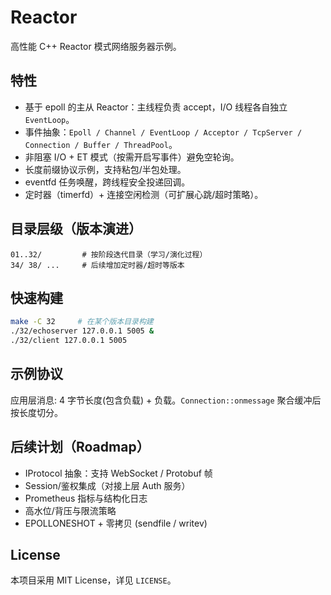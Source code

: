 # Reactor

高性能 C++ Reactor 模式网络服务器示例。

## 特性
- 基于 epoll 的主从 Reactor：主线程负责 accept，I/O 线程各自独立 `EventLoop`。
- 事件抽象：`Epoll / Channel / EventLoop / Acceptor / TcpServer / Connection / Buffer / ThreadPool`。
- 非阻塞 I/O + ET 模式（按需开启写事件）避免空轮询。
- 长度前缀协议示例，支持粘包/半包处理。
- eventfd 任务唤醒，跨线程安全投递回调。
- 定时器（timerfd）+ 连接空闲检测（可扩展心跳/超时策略）。

## 目录层级（版本演进）
```
01..32/         # 按阶段迭代目录（学习/演化过程）
34/ 38/ ...     # 后续增加定时器/超时等版本
```

## 快速构建
```bash
make -C 32     # 在某个版本目录构建
./32/echoserver 127.0.0.1 5005 &
./32/client 127.0.0.1 5005
```

## 示例协议
应用层消息: 4 字节长度(包含负载) + 负载。`Connection::onmessage` 聚合缓冲后按长度切分。

## 后续计划（Roadmap）
- IProtocol 抽象：支持 WebSocket / Protobuf 帧
- Session/鉴权集成（对接上层 Auth 服务）
- Prometheus 指标与结构化日志
- 高水位/背压与限流策略
- EPOLLONESHOT + 零拷贝 (sendfile / writev)

## License
本项目采用 MIT License，详见 `LICENSE`。
